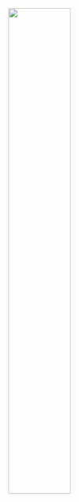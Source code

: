 
<div align="center">
    <img src="https://user-images.githubusercontent.com/100800836/180287564-b8a347df-1aea-4458-ab2f-a527d4828e0e.jpg" width="50%">
</div>


